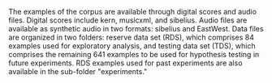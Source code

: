 
The examples of the corpus are available through digital scores and audio files. Digital scores include kern, musicxml, and sibelius. Audio files are available as synthetic audio in two formats: sibelius and EastWest. Data files are organized in two folders: reserve data set (RDS), which comprises 84 examples used for exploratory analysis, and testing data set (TDS), which comprises the remaining 641 examples to be used for hypothesis testing in future experiments. RDS examples used for past experiments are also available in the sub-folder "experiments."

